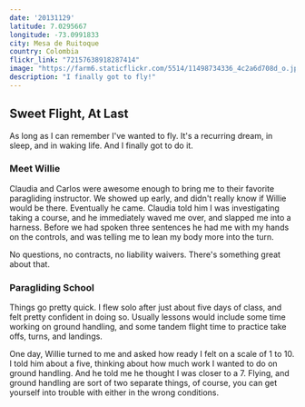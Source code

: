 ```yaml
---
date: '20131129'
latitude: 7.0295667
longitude: -73.0991833
city: Mesa de Ruitoque
country: Colombia
flickr_link: "72157638918287414"
image: "https://farm6.staticflickr.com/5514/11498734336_4c2a6d708d_o.jpg"
description: "I finally got to fly!"
---
```


## Sweet Flight, At Last

As long as I can remember I've wanted to fly. It's a recurring dream, in sleep, and in waking life. And I finally got to do it. 

### Meet Willie 

Claudia and Carlos were awesome enough to bring me to their favorite paragliding instructor. We showed up early, and didn't really know if Willie would be there. Eventually he came. Claudia told him I was investigating taking a course, and he immediately waved me over, and slapped me into a harness. Before we had spoken three sentences he had me with my hands on the controls, and was telling me to lean my body more into the turn.

No questions, no contracts, no liability waivers. There's something great about that. 

### Paragliding School

Things go pretty quick. I flew solo after just about five days of class, and felt pretty confident in doing so. Usually lessons would include some time working on ground handling, and some tandem flight time to practice take offs, turns, and landings. 

One day, Willie turned to me and asked how ready I felt on a scale of 1 to 10. I told  him about a five, thinking about how much work I wanted to do on ground handling. And he told me he thought I was closer to a 7. Flying, and ground handling are sort of two separate things, of course, you can get yourself into trouble with either in the wrong conditions. 

